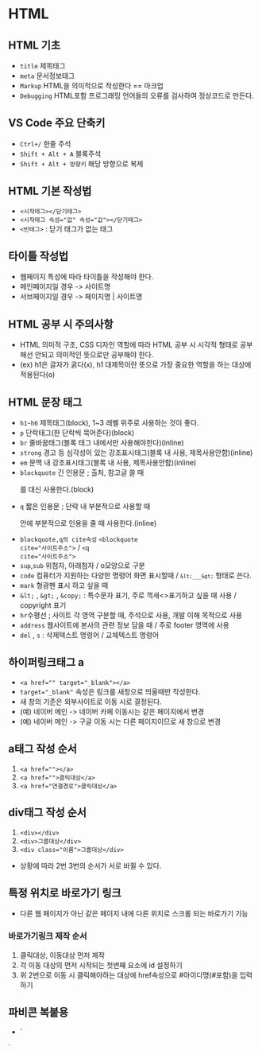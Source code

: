 # HTML
## HTML 기초
* `title` 제목태그
* `meta` 문서정보태그
* `Markup` HTML을 의미적으로 작성한다 == 마크업
* `Debugging` HTML포함 프로그래밍 언어들의 오류를 검사하여 정상코드로 만든다.
## VS Code 주요 단축키
* `Ctrl+/` 한줄 주석
* `Shift + Alt + A` 블록주석
* `Shift + Alt + 방향키` 해당 방향으로 복제
## HTML 기본 작성법
* `<시작태그></닫기태그>`
* `<시작태그 속성="값" 속성="값"></닫기태그>`
* `<빈태그>` : 닫기 태그가 없는 태그
## 타이틀 작성법
* 웹페이지 특성에 따라 타이틀을 작성해야 한다.
* 메인페이지일 경우 -> 사이트명
* 서브페이지일 경우 -> 페이지명 | 사이트명
## HTML 공부 시 주의사항
* HTML 의미적 구조, CSS 디자인 역할에 따라 HTML 공부 시 시각적 형태로 공부해선 안되고 의미적인 뜻으로만 공부해야 한다.
* (ex) h1은 글자가 굵다(x), h1 대제목이란 뜻으로 가장 중요한 역할을 하는 대상에 적용된다(o)
## HTML 문장 태그
* `h1~h6` 제목태그(block), 1~3 레벨 위주로 사용하는 것이 좋다.
* `p` 단락태그(한 단락씩 묵어준다)(block)
* `br` 줄바꿈태그(블록 태그 내에서만 사용해야한다)(inline)
* `strong` 경고 등 심각성이 있는 강조표시태그(블록 내 사용, 제목사용안함)(inline)
* `em` 문맥 내 강조표시태그(블록 내 사용, 제목사용안함)(inline)
* `blockquote` 긴 인용문 ; 출처, 참고글 쓸 때 <p>를 대신 사용한다.(block)
* `q` 짧은 인용문 ; 단락 내 부분적으로 사용할 때 <p>안에 부분적으로 인용을 줄 때 사용한다.(inline)
* `blockquote,q의 cite속성` <code>&lt;blockquote cite="사이트주소"&gt;</code> / <code>&lt;q cite="사이트주소"&gt;</code>
* `sup`,`sub` 위첨자, 아래첨자 / o모양으로 구분
* `code` 컴퓨터가 지원하는 다양한 명령어 화면 표시할때 / <code>`&lt;___&gt;`</code> 형태로 쓴다.
* `mark` 형광펜 표시 하고 싶을 때 
* `&lt;` , `&gt;` , `&copy;` : 특수문자 표기, 주로 꺽새<>표기하고 싶을 때 사용 / copyright 표기
* `hr`수평선 ; 사이트 각 영역 구분할 때, 주석으로 사용, 개발 이해 목적으로 사용
* `address` 웹사이트에 본사의 관련 정보 담을 때 / 주로 footer 영역에 사용
* `del` , `s` : 삭제텍스트 명령어 / 교체텍스트 명령어
## 하이퍼링크태그 a
* `<a href="" target="_blank"></a>`
* `target="_blank"` 속성은 링크를 새창으로 띄울때만 작성한다.
* 새 창의 기준은 외부사이트로 이동 시로 결정된다.
* (예) 네이버 메인 -> 네이버 카페 이동시는 같은 페이지에서 변경
* (예) 네이버 메인 -> 구글 이동 시는 다른 페이지이므로 새 창으로 변경
## a태그 작성 순서
1. `<a href=""></a>`
2. `<a href="">클릭대상</a>`
3. `<a href="연결경로">클릭대상</a>`
## div태그 작성 순서
1. `<div></div>`
2. `<div>그룹대상</div>`
3. `<div class="이름">그룹대상</div>`
* 상황에 따라 2번 3번의 순서가 서로 바뀔 수 있다.
## 특정 위치로 바로가기 링크
* 다른 웹 페이지가 아닌 같은 페이지 내에 다른 위치로 스크롤 되는 바로가기 기능
### 바로가기링크 제작 순서
1. 클릭대상, 이동대상 먼저 제작 
2. 각 이동 대상의 먼저 시작되는 첫번째 요소에 id 설정하기
3. 위 2번으로 이동 시 클릭해야하는 대상에 href속성으로 #아이디명(#포함)을 입력하기
## 파비콘 복붙용
* `<link rel="shortcut icon" href="./image_video/images/detail_icon_wish.png" type="iamge/x-icon">
<link rel="icon" href="./image_video/images/detail_icon_wish.png" type="image/x-icon">`

